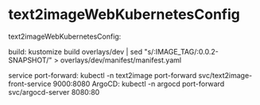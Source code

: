 # text2imageWebKubernetesConfig
text2imageWebKubernetesConfig:


build:
kustomize build overlays/dev | sed "s/:IMAGE_TAG/:0.0.2-SNAPSHOT/" > overlays/dev/manifest/manifest.yaml

service port-forward:
kubectl -n text2image port-forward svc/text2image-front-service 9000:8080
ArgoCD:
kubectl -n argocd port-forward svc/argocd-server 8080:80